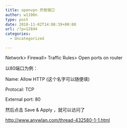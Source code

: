 ```yaml
---
title: openvpn 开放端口
author: w1100n
type: post
date: 2018-11-02T14:08:39+00:00
url: /?p=12844
categories:
  - Uncategorized

---
```

Network> Firewall> Traffic Rules> Open ports on router
  
以80端口为例：
  
Name: Allow HTTP (这个名字可以随便填)
  
Protocal: TCP
  
External port: 80

然后点击 Save & Apply ，就可以访问了

http://www.anywlan.com/thread-432580-1-1.html